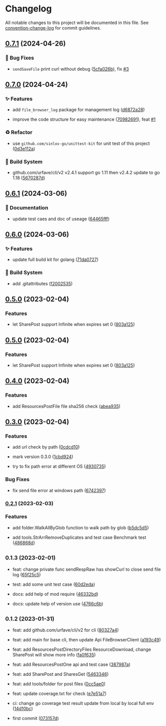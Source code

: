 # Changelog

All notable changes to this project will be documented in this file. See [convention-change-log](https://github.com/convention-change/convention-change-log) for commit guidelines.

## [0.7.1](https://github.com/sinlov/filebrowser-client/compare/0.7.0...v0.7.1) (2024-04-26)

### 🐛 Bug Fixes

* `sendSaveFile` print curl without debug ([5cfa026b](https://github.com/sinlov/filebrowser-client/commit/5cfa026b7fbb8361864c589f7e264590318db710)), fix [#3](https://github.com/sinlov/filebrowser-client/issues/3)

## [0.7.0](https://github.com/sinlov/filebrowser-client/compare/0.6.1...v0.7.0) (2024-04-24)

### ✨ Features

* add `file_browser_log` package for management log ([d6872a28](https://github.com/sinlov/filebrowser-client/commit/d6872a282ebabbd9f7982f03733c539d55c70702))

* improve the code structure for easy maintenance ([70982691](https://github.com/sinlov/filebrowser-client/commit/709826918d5e8882c87765b93ce447587f871b5e)), feat [#1](https://github.com/sinlov/filebrowser-client/issues/1)

### ♻ Refactor

* use `github.com/sinlov-go/unittest-kit` for unit test of this project ([0d3e112a](https://github.com/sinlov/filebrowser-client/commit/0d3e112af4255995c3c5a047885c76b3d805316b))

### 👷‍ Build System

* github.com/urfave/cli/v2 v2.4.1 support go 1.11 then v2.4.2 update to go 1.18 ([5670287d](https://github.com/sinlov/filebrowser-client/commit/5670287dc7eb56c009b3f290ed9936f356f7868e))

## [0.6.1](https://github.com/sinlov/filebrowser-client/compare/0.6.0...v0.6.1) (2024-03-06)

### 📝 Documentation

* update test caes and doc of useage ([64465fff](https://github.com/sinlov/filebrowser-client/commit/64465fff857f1229ccc6014e92fd1a493a740570))

## [0.6.0](https://github.com/sinlov/filebrowser-client/compare/0.5.0...v0.6.0) (2024-03-06)

### ✨ Features

* update full build kit for golang ([71da0727](https://github.com/sinlov/filebrowser-client/commit/71da0727946bd6daf1a508a62de6b28007fd97df))

### 👷‍ Build System

* add .gitattributes ([f2002535](https://github.com/sinlov/filebrowser-client/commit/f20025357e79d829e06b7ca18818f1e20c4ac89a))

## [0.5.0](https://github.com/sinlov/filebrowser-client/compare/v0.4.0...v0.5.0) (2023-02-04)

### Features

* let SharePost support Infinite when expires set 0 ([803a125](https://github.com/sinlov/filebrowser-client/commit/803a12515f0368643c0f43232932fd64c02d72cb))

## [0.5.0](https://github.com/sinlov/filebrowser-client/compare/v0.4.0...v0.5.0) (2023-02-04)

### Features

* let SharePost support Infinite when expires set 0 ([803a125](https://github.com/sinlov/filebrowser-client/commit/803a12515f0368643c0f43232932fd64c02d72cb))

## [0.4.0](https://github.com/sinlov/filebrowser-client/compare/v0.3.0...v0.4.0) (2023-02-04)

### Features

* add ResourcesPostFile file sha256 check ([abea935](https://github.com/sinlov/filebrowser-client/commit/abea935af5c22233027125488ed7c7f7bbf00267))

## [0.3.0](https://github.com/sinlov/filebrowser-client/compare/v0.2.1...v0.3.0) (2023-02-04)

### Features

* add url check by path ([0cdcd10](https://github.com/sinlov/filebrowser-client/commit/0cdcd10dec57060fff6bb6a8f208c2314f917cf1))

* mark version 0.3.0 ([1cbd924](https://github.com/sinlov/filebrowser-client/commit/1cbd9245d092a365a0ac976d7f6e9cf5ffd94af7))

* try to fix path error at different OS ([4930735](https://github.com/sinlov/filebrowser-client/commit/49307354e139d85436940051f4346de82d5441fb))

### Bug Fixes

* fix send file error at windows path ([6742397](https://github.com/sinlov/filebrowser-client/commit/67423971d28b4398d1816ed6a8918e8ae1036df5))

### [0.2.1](https://github.com/sinlov/filebrowser-client/compare/v0.1.3...v0.2.1) (2023-02-03)

### Features

* add folder.WalkAllByGlob function to walk path by glob ([b5dc5d5](https://github.com/sinlov/filebrowser-client/commit/b5dc5d5d66b9bc72db752b04e0290e10939d2414))

* add tools.StrArrRemoveDuplicates and test case Benchmark test ([486868d](https://github.com/sinlov/filebrowser-client/commit/486868da41f8aa994c87eb2b56477c2ff199fd7f))

## <small>0.1.3 (2023-02-01)</small>

* feat: change private func sendRespRaw has showCurl to close send file log ([65f25c5](https://github.com/sinlov/filebrowser-client/commit/65f25c5))

* test: add some unit test case ([60d2eda](https://github.com/sinlov/filebrowser-client/commit/60d2eda))

* docs: add help of mod require ([46332bd](https://github.com/sinlov/filebrowser-client/commit/46332bd))

* docs: update help of version use ([4766c6b](https://github.com/sinlov/filebrowser-client/commit/4766c6b))

## <small>0.1.2 (2023-01-31)</small>

* feat: add github.com/urfave/cli/v2 for cli ([80327a4](https://github.com/sinlov/filebrowser-client/commit/80327a4))

* feat: add main for base cli, then update Api FileBrowserClient ([a193c49](https://github.com/sinlov/filebrowser-client/commit/a193c49))

* feat: add ResourcesPostDirectoryFiles ResourceDownload, change SharePost will show more info ([fa0f635](https://github.com/sinlov/filebrowser-client/commit/fa0f635))

* feat: add ResourcesPostOne api and test case ([387987a](https://github.com/sinlov/filebrowser-client/commit/387987a))

* feat: add SharePost and SharesGet ([5463346](https://github.com/sinlov/filebrowser-client/commit/5463346))

* feat: add tools/folder for post files ([0cc5ae0](https://github.com/sinlov/filebrowser-client/commit/0cc5ae0))

* feat: update coverage.txt for check ([e7e51a7](https://github.com/sinlov/filebrowser-client/commit/e7e51a7))

* ci: change go coverage test result update from local by local full env ([14d10bc](https://github.com/sinlov/filebrowser-client/commit/14d10bc))

* first commit ([073157d](https://github.com/sinlov/filebrowser-client/commit/073157d))
